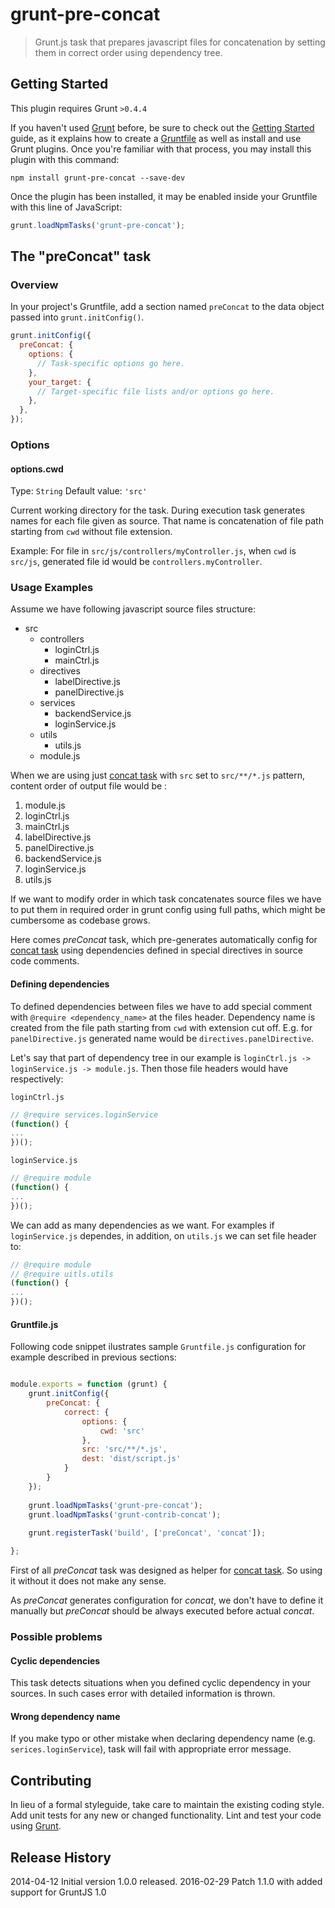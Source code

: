 # grunt-pre-concat

> Grunt.js task that prepares javascript files for concatenation by setting them in correct order using dependency tree.

## Getting Started
This plugin requires Grunt `>0.4.4`

If you haven't used [Grunt](http://gruntjs.com/) before, be sure to check out the [Getting Started](http://gruntjs.com/getting-started) guide, as it explains how to create a [Gruntfile](http://gruntjs.com/sample-gruntfile) as well as install and use Grunt plugins. Once you're familiar with that process, you may install this plugin with this command:

```shell
npm install grunt-pre-concat --save-dev
```

Once the plugin has been installed, it may be enabled inside your Gruntfile with this line of JavaScript:

```js
grunt.loadNpmTasks('grunt-pre-concat');
```

## The "preConcat" task

### Overview
In your project's Gruntfile, add a section named `preConcat` to the data object passed into `grunt.initConfig()`.

```js
grunt.initConfig({
  preConcat: {
    options: {
      // Task-specific options go here.
    },
    your_target: {
      // Target-specific file lists and/or options go here.
    },
  },
});
```

### Options

#### options.cwd
Type: `String`
Default value: `'src'`

Current working directory for the task. During execution task generates names for each file given as source.
That name is concatenation of file path starting from `cwd` without file extension.

Example:
For file in `src/js/controllers/myController.js`, when `cwd` is `src/js`, generated file id would be `controllers.myController`.

### Usage Examples

Assume we have following javascript source files structure:
 - src
    - controllers
        - loginCtrl.js
        - mainCtrl.js
    - directives
        - labelDirective.js
        - panelDirective.js
    - services
        - backendService.js
        - loginService.js
    - utils
        - utils.js  
    - module.js

When we are using just [concat task](https://github.com/gruntjs/grunt-contrib-concat) with `src` set to `src/**/*.js` pattern, content order of output file would be :

 1. module.js 
 2. loginCtrl.js
 3. mainCtrl.js
 4. labelDirective.js
 5. panelDirective.js
 6. backendService.js
 7. loginService.js
 8. utils.js

If we want to modify order in which task concatenates source files we have to put them in required order in grunt config using full paths, which might be cumbersome as codebase grows.

Here comes _preConcat_ task, which pre-generates automatically config for [concat task](https://github.com/gruntjs/grunt-contrib-concat) using dependencies defined in special directives in source code comments.

#### Defining dependencies

To defined dependencies between files we have to add special comment with `@require <dependency_name>` at the files header. Dependency name is created from the file path starting from `cwd` with extension cut off. E.g. for `panelDirective.js` generated name would be `directives.panelDirective`.

Let's say that part of dependency tree in our example is `loginCtrl.js -> loginService.js -> module.js`. Then those file headers would have respectively:

`loginCtrl.js`
```js
// @require services.loginService
(function() {
...
})();
```
`loginService.js`
```js
// @require module
(function() {
...
})();
```

We can add as many dependencies as we want. For examples if `loginService.js` dependes, in addition, on `utils.js` we can set file header to:

```js
// @require module
// @require uitls.utils
(function() {
...
})();
```
#### Gruntfile.js

Following code snippet ilustrates sample `Gruntfile.js` configuration for example described in previous sections:

```js

module.exports = function (grunt) {
    grunt.initConfig({
        preConcat: {
            correct: {
                options: {
                    cwd: 'src'
                },
                src: 'src/**/*.js',
                dest: 'dist/script.js'
            }
        }
    });
    
    grunt.loadNpmTasks('grunt-pre-concat');
    grunt.loadNpmTasks('grunt-contrib-concat');
    
    grunt.registerTask('build', ['preConcat', 'concat']);

};

```

First of all _preConcat_ task was designed as helper for [concat task](https://github.com/gruntjs/grunt-contrib-concat). So using it without it does not make any sense. 

As _preConcat_ generates configuration for _concat_, we don't have to define it manually but _preConcat_ should be always executed before actual _concat_.

### Possible problems

#### Cyclic dependencies

This task detects situations when you defined cyclic dependency in your sources. In such cases error with detailed information is thrown.

#### Wrong dependency name

If you make typo or other mistake when declaring dependency name (e.g. `serices.loginService`), 
task will fail with appropriate error message.

## Contributing
In lieu of a formal styleguide, take care to maintain the existing coding style. Add unit tests for any new or changed functionality. Lint and test your code using [Grunt](http://gruntjs.com/).

## Release History

2014-04-12 Initial version 1.0.0 released.
2016-02-29 Patch 1.1.0 with added support for GruntJS 1.0
